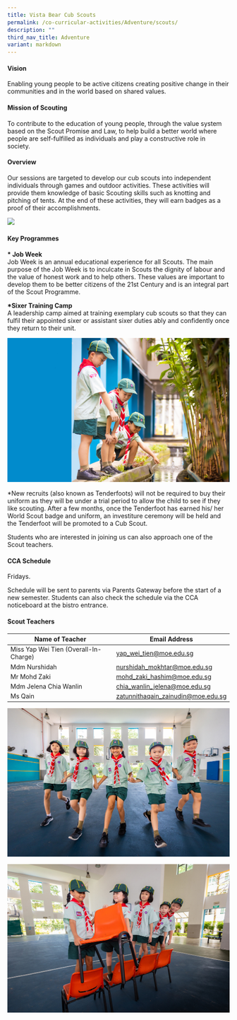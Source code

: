 ```yaml
---
title: Vista Bear Cub Scouts
permalink: /co-curricular-activities/Adventure/scouts/
description: ""
third_nav_title: Adventure
variant: markdown
---
```

#### Vision
Enabling young people to be active citizens creating positive change in their communities and in the world based on shared values.

#### Mission of Scouting
To contribute to the education of young people, through the value system based on the Scout Promise and Law, to help build a better world where people are self-fulfilled as individuals and play a constructive role in society.

#### Overview
Our sessions are targeted to develop our cub scouts into independent individuals through games and outdoor activities. These activities will provide them knowledge of basic Scouting skills such as knotting and pitching of tents. At the end of these activities, they will earn badges as a proof of their accomplishments.

![](/images/CCA/Adventure/scouts-game.jpg)

#### Key Programmes

**\* Job Week**<br>
Job Week is an annual educational experience for all Scouts. The main purpose of the Job Week is to inculcate in Scouts the dignity of labour and the value of honest work and to help others. These values are important to develop them to be better citizens of the 21st Century and is an integral part of the Scout Programme.

**\*Sixer Training Camp**<br>
A leadership camp aimed at training exemplary cub scouts so that they can fulfil their appointed sixer or assistant sixer duties ably and confidently once they return to their unit.

![](/images/CCA/Adventure/scouts-adventure.jpg)

 *New recruits (also known as Tenderfoots) will not be required to buy their uniform as they will be under a trial period to allow the child to see if they like scouting. After a few months, once the Tenderfoot has earned his/ her World Scout badge and uniform, an investiture ceremony will be held and the Tenderfoot will be promoted to a Cub Scout.
 
 Students who are interested in joining us can also&nbsp;approach one of the Scout teachers.

####  CCA Schedule

 
Fridays.

Schedule will be sent to parents via Parents Gateway before the start of a new semester. Students can also check the schedule via the CCA noticeboard at the bistro entrance.

#### Scout Teachers

| Name of Teacher | Email Address |
|---|---|
| Miss Yap Wei Tien (Overall-In-Charge) |[yap_wei_tien@moe.edu.sg](mailto:yap_wei_tien@moe.edu.sg)|
| Mdm  Nurshidah  |[nurshidah_mokhtar@moe.edu.sg](mailto:nurshidah_mokhtar@moe.edu.sg)|
| Mr Mohd Zaki |[mohd_zaki_hashim@moe.edu.sg](mailto:mohd_zaki_hashim@moe.edu.sg)|
| Mdm Jelena Chia Wanlin |[chia_wanlin_jelena@moe.edu.sg](mailto:chia_wanlin_jelena@moe.edu.sg)|
| Ms Qain |[zatunnithaqain_zainudin@moe.edu.sg](mailto:zatunnithaqain_zainudin@moe.edu.sg)|


![](/images/CCA/Adventure/scouts-run.jpg)

![](/images/CCA/Adventure/scouts-chair.jpg)